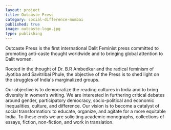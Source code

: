 ```yaml
---
layout: project
title: Outcaste Press
category: social-difference-mumbai
published: true
image: outcaste-logo.jpg
type: publishing
---
```


Outcaste Press is the first international Dalit Feminist press committed to
promoting anti-caste thought worldwide and to bringing global attention to
Dalit women.

Rooted in the thought of Dr. B.R Ambedkar and the radical feminism of Jyotiba
and Savitribai Phule, the objective of the Press is to shed light on the
struggles of India's marginalized groups.

Our objective is to democratize the reading cultures in India and to bring
diversity in women’s writing. We are interested in furthering critical debates
around gender, participatory democracy, socio-political and economic
inequalities, culture, and difference. Our vision is to become a catalyst of
social transformation: to educate, organize, and agitate for a more equitable
India. To these ends we are soliciting academic monographs, collections of
essays, fiction, non-fiction, and work in translation.
